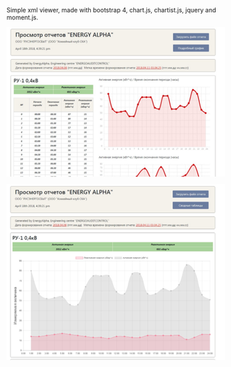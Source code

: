 Simple xml viewer, made with bootstrap 4, chart.js, chartist.js, jquery and moment.js.


![alt text](https://github.com/iivanovw7/ReportParser/blob/master/img/view.jpg)


![alt text](https://github.com/iivanovw7/ReportParser/blob/master/img/view2.jpg)